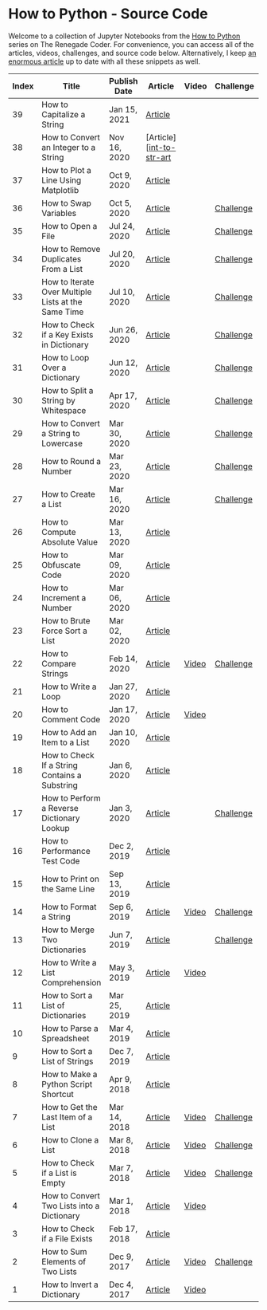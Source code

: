 # How to Python - Source Code

Welcome to a collection of Jupyter Notebooks from the [How to Python][1] series on The Renegade Coder. For convenience, you can access all of the articles, videos, challenges, and source code below. Alternatively, I keep [an enormous article][25] up to date with all these snippets as well.

| Index | Title                                               | Publish Date | Article                  | Video       | Challenge                  | Notebook       |
|-------|-----------------------------------------------------|--------------|--------------------------|-------------|----------------------------|----------------|
| 39    | How to Capitalize a String                          | Jan 15, 2021 | [Article][cap-a-str-art] |             |                            |                |
| 38    | How to Convert an Integer to a String               | Nov 16, 2020 | [Article][[int-to-str-art] |           |                            |                |
| 37    | How to Plot a Line Using Matplotlib                 | Oct 9, 2020  | [Article][plot-line-art] |             |                            |                |
| 36    | How to Swap Variables                               | Oct 5, 2020  | [Article][swap-var-art]  |             | [Challenge][swap-var-chal] |                |
| 35    | How to Open a File                                  | Jul 24, 2020 | [Article][64]            |             | [Challenge][65]            |                |
| 34    | How to Remove Duplicates From a List                | Jul 20, 2020 | [Article][62]            |             | [Challenge][63]            |                |
| 33    | How to Iterate Over Multiple Lists at the Same Time | Jul 10, 2020 | [Article][60]            |             | [Challenge][61]            |                |
| 32    | How to Check if a Key Exists in Dictionary          | Jun 26, 2020 | [Article][58]            |             | [Challenge][59]            |                |
| 31    | How to Loop Over a Dictionary                       | Jun 12, 2020 | [Article][55]            |             | [Challenge][56]            |                |
| 30    | How to Split a String by Whitespace                 | Apr 17, 2020 | [Article][34]            |             | [Challenge][45]            |                |
| 29    | How to Convert a String to Lowercase                | Mar 30, 2020 | [Article][33]            |             | [Challenge][44]            |                |
| 28    | How to Round a Number                               | Mar 23, 2020 | [Article][32]            |             | [Challenge][54]            |                |
| 27    | How to Create a List                                | Mar 16, 2020 | [Article][31]            |             | [Challenge][57]            |                |
| 26    | How to Compute Absolute Value                       | Mar 13, 2020 | [Article][30]            |             |                            |                |
| 25    | How to Obfuscate Code                               | Mar 09, 2020 | [Article][29]            |             |                            |                |
| 24    | How to Increment a Number                           | Mar 06, 2020 | [Article][28]            |             |                            |                |
| 23    | How to Brute Force Sort a List                      | Mar 02, 2020 | [Article][27]            |             |                            |                |
| 22    | How to Compare Strings                              | Feb 14, 2020 | [Article][26]            | [Video][43] | [Challenge][46]            |                |
| 21    | How to Write a Loop                                 | Jan 27, 2020 | [Article][4]             |             |                            | [Notebook][24] | 
| 20    | How to Comment Code                                 | Jan 17, 2020 | [Article][5]             | [Video][66] |                            |                |
| 19    | How to Add an Item to a List                        | Jan 10, 2020 | [Article][6]             |             |                            |                |
| 18    | How to Check If a String Contains a Substring       | Jan 6, 2020  | [Article][7]             |             |                            |                |
| 17    | How to Perform a Reverse Dictionary Lookup          | Jan 3, 2020  | [Article][8]             |             | [Challenge][48]            |                |
| 16    | How to Performance Test Code                        | Dec 2, 2019  | [Article][9]             |             |                            |                |
| 15    | How to Print on the Same Line                       | Sep 13, 2019 | [Article][10]            |             |                            |                |
| 14    | How to Format a String                              | Sep 6, 2019  | [Article][11]            | [Video][42] | [Challenge][53]            |                |
| 13    | How to Merge Two Dictionaries                       | Jun 7, 2019  | [Article][12]            |             | [Challenge][47]            |                |
| 12    | How to Write a List Comprehension                   | May 3, 2019  | [Article][2]             | [Video][39] |                            | [Notebook][3]  |
| 11    | How to Sort a List of Dictionaries                  | Mar 25, 2019 | [Article][13]            |             |                            |                |
| 10    | How to Parse a Spreadsheet                          | Mar 4, 2019  | [Article][14]            |             |                            |                |
| 9     | How to Sort a List of Strings                       | Dec 7, 2019  | [Article][15]            |             |                            |                |
| 8     | How to Make a Python Script Shortcut                | Apr 9, 2018  | [Article][16]            |             |                            |                |
| 7     | How to Get the Last Item of a List                  | Mar 14, 2018 | [Article][17]            | [Video][41] | [Challenge][52]            |                |
| 6     | How to Clone a List                                 | Mar 8, 2018  | [Article][18]            | [Video][40] | [Challenge][51]            |                |
| 5     | How to Check if a List is Empty                     | Mar 7, 2018  | [Article][19]            | [Video][35] | [Challenge][49]            |                |  
| 4     | How to Convert Two Lists into a Dictionary          | Mar 1, 2018  | [Article][20]            | [Video][38] |                            |                |
| 3     | How to Check if a File Exists                       | Feb 17, 2018 | [Article][21]            |             |                            |                |
| 2     | How to Sum Elements of Two Lists                    | Dec 9, 2017  | [Article][22]            | [Video][37] | [Challenge][50]            |                |
| 1     | How to Invert a Dictionary                          | Dec 4, 2017  | [Article][23]            | [Video][36] |                            |                |

[1]: https://therenegadecoder.com/series/how-to-python/
[2]: https://therenegadecoder.com/code/how-to-write-a-list-comprehension-in-python/
[3]: https://colab.research.google.com/github/TheRenegadeCoder/how-to-python-code/blob/master/notebooks/how_to_write_a_list_comprehension.ipynb
[4]: https://therenegadecoder.com/code/how-to-write-a-loop-in-python/
[5]: https://therenegadecoder.com/code/how-to-comment-code-in-python/
[6]: https://therenegadecoder.com/code/how-to-add-an-item-to-a-list-in-python/
[7]: https://therenegadecoder.com/code/how-to-check-if-a-string-contains-a-substring-in-python/
[8]: https://therenegadecoder.com/code/how-to-perform-a-reverse-dictionary-lookup-in-python/
[9]: https://therenegadecoder.com/code/how-to-performance-test-python-code/
[10]: https://therenegadecoder.com/code/how-to-print-on-the-same-line-in-python/
[11]: https://therenegadecoder.com/code/how-to-format-a-string-in-python/
[12]: https://therenegadecoder.com/code/how-to-merge-two-dictionaries-in-python/
[13]: https://therenegadecoder.com/code/how-to-sort-a-list-of-dictionaries-in-python/
[14]: https://therenegadecoder.com/code/how-to-parse-a-spreadsheet-in-python/
[15]: https://therenegadecoder.com/code/how-to-sort-a-list-of-strings-in-python/
[16]: https://therenegadecoder.com/code/how-to-make-a-python-script-shortcut-with-arguments/
[17]: https://therenegadecoder.com/code/how-to-get-the-last-item-of-a-list-in-python/
[18]: https://therenegadecoder.com/code/how-to-clone-a-list-in-python/
[19]: https://therenegadecoder.com/code/how-to-check-if-a-list-is-empty-in-python/
[20]: https://therenegadecoder.com/code/how-to-convert-two-lists-into-a-dictionary-in-python/
[21]: https://therenegadecoder.com/code/how-to-check-if-a-file-exists-in-python/
[22]: https://therenegadecoder.com/code/how-to-sum-elements-of-two-lists-in-python/
[23]: https://therenegadecoder.com/code/how-to-invert-a-dictionary-in-python/
[24]: https://colab.research.google.com/github/TheRenegadeCoder/how-to-python-code/blob/master/notebooks/how_to_write_a_loop.ipynb
[25]: https://therenegadecoder.com/code/python-code-snippets-for-everyday-problems/
[26]: https://therenegadecoder.com/code/how-to-compare-strings-in-python/
[27]: https://therenegadecoder.com/code/how-to-brute-force-sort-a-list-in-python/
[28]: https://therenegadecoder.com/code/how-to-increment-a-number-in-python/
[29]: https://therenegadecoder.com/code/how-to-obfuscate-code-in-python/
[30]: https://therenegadecoder.com/code/how-to-compute-absolute-value-in-python/
[31]: https://therenegadecoder.com/code/how-to-create-a-list-in-python/
[32]: https://therenegadecoder.com/code/how-to-round-a-number-in-python/
[33]: https://therenegadecoder.com/code/how-to-convert-a-string-to-lowercase-in-python/
[34]: https://therenegadecoder.com/code/how-to-split-a-string-by-whitespace-in-python/
[35]: https://www.youtube.com/watch?v=k1lE5QxNAM4
[36]: https://www.youtube.com/watch?v=lN5qX73H2Bc
[37]: https://www.youtube.com/watch?v=-ueWDzP88eQ
[38]: https://www.youtube.com/watch?v=SPmFkdfD_Ho
[39]: https://www.youtube.com/watch?v=AEG8D4h7kls
[40]: https://www.youtube.com/watch?v=ZMCte_LHml0
[41]: https://www.youtube.com/watch?v=wAJ1Nlk-T7w
[42]: https://www.youtube.com/watch?v=qZMYur8VRlU
[43]: https://www.youtube.com/watch?v=EO1_Pa6wSQs
[44]: https://twitter.com/RenegadeCoder94/status/1264975318126919680
[45]: https://twitter.com/RenegadeCoder94/status/1264971395747979265
[46]: https://twitter.com/RenegadeCoder94/status/1261037244493770756
[47]: https://twitter.com/RenegadeCoder94/status/1255254175832780800
[48]: https://twitter.com/RenegadeCoder94/status/1251974523018260486
[49]: https://twitter.com/RenegadeCoder94/status/1251963427842654218
[50]: https://twitter.com/RenegadeCoder94/status/1251952416205033473
[51]: https://twitter.com/RenegadeCoder94/status/1251764535716990976
[52]: https://twitter.com/RenegadeCoder94/status/1251753023858188292
[53]: https://twitter.com/RenegadeCoder94/status/1251746937080029184
[54]: https://twitter.com/RenegadeCoder94/status/1269750560368078848
[55]: https://therenegadecoder.com/code/how-to-loop-over-a-dictionary-in-python/
[56]: https://twitter.com/RenegadeCoder94/status/1260631262546604037
[57]: https://twitter.com/RenegadeCoder94/status/1274726808001359873
[58]: https://therenegadecoder.com/code/how-to-check-if-a-key-exists-in-a-dictionary-in-python/
[59]: https://twitter.com/RenegadeCoder94/status/1270232431325478915
[60]: https://therenegadecoder.com/code/how-to-iterate-over-multiple-lists-at-the-same-time-in-python/
[61]: https://twitter.com/RenegadeCoder94/status/1276967356997218305
[62]: https://therenegadecoder.com/code/how-to-remove-duplicates-from-a-list-in-python/
[63]: https://twitter.com/RenegadeCoder94/status/1279885310739058704
[64]: https://therenegadecoder.com/code/how-to-open-a-file-in-python/
[65]: https://twitter.com/RenegadeCoder94/status/1280752490011639808
[66]: https://www.youtube.com/watch?v=O6WtQH62t6k

[cap-a-str-art]: https://therenegadecoder.com/code/how-to-capitalize-a-string-in-python/
[int-to-str-art]: https://therenegadecoder.com/code/how-to-convert-an-integer-to-a-string-in-python/
[plot-line-art]: https://therenegadecoder.com/code/how-to-plot-a-line-using-matplotlib-in-python/
[swap-var-art]: https://therenegadecoder.com/code/how-to-swap-variables-in-python/

[swap-var-chal]: https://twitter.com/RenegadeCoder94/status/1307819252498522113
